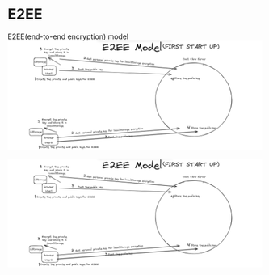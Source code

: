 # E2EE
E2EE(end-to-end encryption) model
<img src="https://github.com/LegendMan46/E2EE/blob/main/E2EE_Model(FirstStartUp)_Chat_Cibrx.png">


<img src="https://github.com/LegendMan46/E2EE/blob/main/E2EE_Model(FirstStartUp)_Chat_Cibrx.png">
